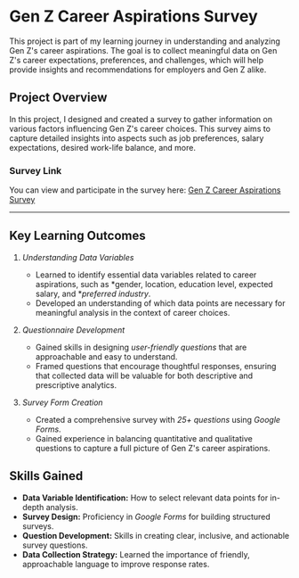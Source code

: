 # Gen Z Career Aspirations Survey

This project is part of my learning journey in understanding and analyzing Gen Z's career aspirations. The goal is to collect meaningful data on Gen Z's career expectations, preferences, and challenges, which will help provide insights and recommendations for employers and Gen Z alike.

## Project Overview

In this project, I designed and created a survey to gather information on various factors influencing Gen Z's career choices. This survey aims to capture detailed insights into aspects such as job preferences, salary expectations, desired work-life balance, and more.

### Survey Link

You can view and participate in the survey here:
[Gen Z Career Aspirations Survey](https://forms.gle/e7DihWyBdXEdJfiZ7)

---

## Key Learning Outcomes

1. *Understanding Data Variables*  
   - Learned to identify essential data variables related to career aspirations, such as *gender, location, education level, expected salary, and **preferred industry*.
   - Developed an understanding of which data points are necessary for meaningful analysis in the context of career choices.

2. *Questionnaire Development*  
   - Gained skills in designing *user-friendly questions* that are approachable and easy to understand.
   - Framed questions that encourage thoughtful responses, ensuring that collected data will be valuable for both descriptive and prescriptive analytics.

3. *Survey Form Creation*  
   - Created a comprehensive survey with *25+ questions* using *Google Forms*.
   - Gained experience in balancing quantitative and qualitative questions to capture a full picture of Gen Z's career aspirations.

## Skills Gained

- **Data Variable Identification:** How to select relevant data points for in-depth analysis.
- **Survey Design:** Proficiency in *Google Forms* for building structured surveys.
- **Question Development:** Skills in creating clear, inclusive, and actionable survey questions.
- **Data Collection Strategy:** Learned the importance of friendly, approachable language to improve response rates.
